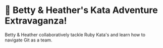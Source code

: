 🎯 Betty & Heather's Kata Adventure Extravaganza!
=================================================

Betty & Heather collaboratively tackle Ruby Kata's and learn how to navigate Git as a team. 

